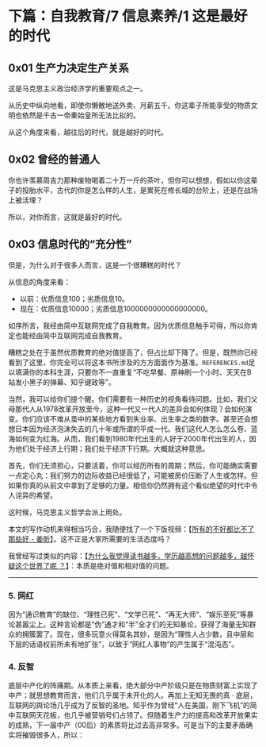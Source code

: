 # 下篇：自我教育/7 信息素养/1 这是最好的时代

## 0x01 生产力决定生产关系

这是马克思主义政治经济学的重要观点之一。

从历史中纵向地看，即使你懒散地送外卖、月薪五千。你这辈子所能享受的物质文明也依然是千古一帝秦始皇所无法比拟的。

从这个角度来看，越往后的时代，就是越好的时代。

## 0x02 曾经的普通人

你也许羡慕周吉力那种废物喝着二十万一斤的茶叶，但你可以想想，假如以你这辈子的投胎水平，古代的你是怎么样的人生，是累死在修长城的台阶上，还是在战场上被活埋？

所以，对你而言，这就是最好的时代。

## 0x03 信息时代的“充分性”

但是，为什么对于很多人而言，这是一个很糟糕的时代？

从信息的角度来看：

- 以前：优质信息100；劣质信息10。
- 现在：优质信息10000；劣质信息1000000000000000000。

如序所言，我经由简中互联网完成了自我教育。因为优质信息触手可得，所以你肯定也能经由简中互联网完成自我教育。

糟糕之处在于虽然优质教育的绝对值提高了，但占比却下降了。但是，既然你已经看到了这里，你完全可以将这本书所涉及的方方面面作为基准。`REFERENCES.md`足以填满你的本科生涯，只要你不一直重复“不吃早餐、原神刷一个小时、天天在B站发小黑子的弹幕、知乎键政等”。

当然，我可以给你们提个醒。你们需要有一种历史的视角看待问题。比如，我们父母那代人从1978改革开放至今，这种一代又一代人的差异会如何体现？会如何演变。你们应该不难从茧中的某些地方看到失业率、出生率之类的数字。甚至还会想想日本因为经济泡沫失去的几十年或所谓的平成一代。我们这代人怎么怎么卷、蓝海如何变为红海。从而，我们看到1980年代出生的人好于2000年代出生的人，因为他们处于经济上行期；我们处于经济下行期。大概就这种意思。

首先，你们无须担心，只要活着，你可以经历所有的周期；然后，你可能确实需要一点定心丸：我们努力的边际收益已经很低了，可能被房价压断了人生或怎样。但如果你真的从前文中拿到了足够的力量。相信你仍然拥有这个看似绝望的时代中令人诧异的希望。

这时候，马克思主义哲学会派上用处。

本文的写作动机来得相当巧合，我随便找了一个下饭视频：【[所有的不好都比不了那些好 - 姜昕](https://yixi.tv/#/speech/detail?id=1109)】。这不正是大家所需要的生活态度吗？

我曾经写过类似的内容：【[为什么我觉得读书越多，学历越高想的问题越多，越怀疑这个世界了呢 ？](https://www.zhihu.com/question/531832253/answer/2476071021)】：本质是绝对值和相对值的问题。



-------------------------------------



### 5. 网红

因为“通识教育”的缺位、“理性已死”、“文学已死”、“再无大师”、“娱乐至死”等暴论甚嚣尘上。这种言论都是“伪”通才和“半”全才们的无知暴论，获得了海量无知群众的拥簇罢了。现在，很多玩意火得莫名其妙，是因为“理性人占少数，且中层和下层的话语权前所未有地扩张”，以致于“网红人事物”的产生属于“混沌态”。

### 4. 反智

底层中产化的阵痛期。从本质上来看，绝大部分中产阶级只是在物质财富上实现了中产；就思想教育而言，他们几乎属于未开化的人。再加上无知无畏的真 · 底层，互联网的舆论场几乎成为了反智的圣地。知乎作为曾经“人在美国，刚下飞机”的简中互联网天花板，也几乎被营销号们占领了。但随着生产力的提高和改革开放果实的成熟，下一届中产（00后）的素质将比过去高非常多。可是当下的主要矛盾确实将摧毁很多人，所以：